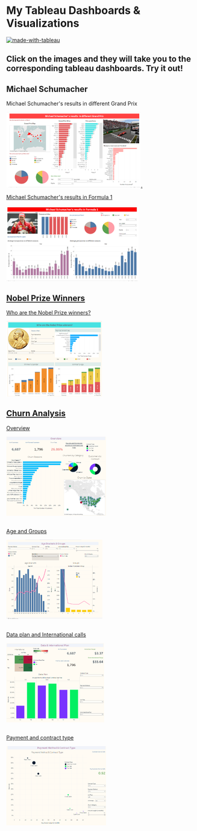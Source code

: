 # My Tableau Dashboards & Visualizations
[![made-with-tableau](https://img.shields.io/badge/Made%20with-Tableau-lightblue.svg)](https://www.tableau.com/)


## Click on the images and they will take you to the corresponding tableau dashboards. Try it out! ##

## Michael Schumacher
Michael Schumacher's results in different Grand Prix 

<a href="https://public.tableau.com/app/profile/kate1758/viz/Michael_Schumacher/Results_in_grand_prix" target="_blank"><img src='images/Grandprix.png' height = 200>.

Michael Schumacher's results in Formula 1 

<a href="https://public.tableau.com/app/profile/kate1758/viz/Michael_Schumacher/Results_in_seasons" target="_blank"><img src='images/Schumacher.png' height = 200>

 
## Nobel Prize Winners 
Who are the Nobel Prize winners? 

<a href="https://public.tableau.com/app/profile/kate1758/viz/Nobel_prizes/WhoareNobelPrizewinners" target="_blank"><img src='images/Nobel-prize-winners.png' height = 200>

 
## Churn Analysis

Overview

<a href="https://public.tableau.com/app/profile/kate1758/viz/ChurnAnalysis_16573217917860/ChurnAnalysis" target="_blank"><img src='images/Churn-analysis-1.png' height = 210>

 ##
 Age and Groups 

<a href="https://public.tableau.com/app/profile/kate1758/viz/ChurnAnalysis_16573217917860/ChurnAnalysis" target="_blank"><img src='images/Churn-analysis-2.png' height = 210>

 ##
 Data plan and International calls

<a href="https://public.tableau.com/app/profile/kate1758/viz/ChurnAnalysis_16573217917860/ChurnAnalysis" target="_blank"><img src='images/Churn-analysis-3.png' height = 210>

 ##
 Payment and contract type
 
<a href="https://public.tableau.com/app/profile/kate1758/viz/ChurnAnalysis_16573217917860/ChurnAnalysis" target="_blank"><img src='images/Churn-analysis-4.png' height = 210>

 
